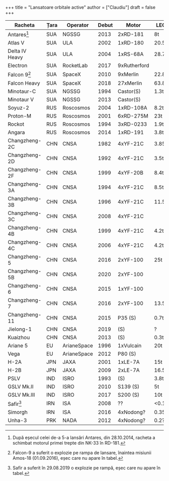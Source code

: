 +++
title = "Lansatoare orbitale active"
author = ["Claudiu"]
draft = false
+++

| Racheta         | Țara | Operator    | Debut | Motor        | LEO   | SSO    | GTO   | Lansări | Succese | Eșecuri | Ultima     |
|-----------------|------|-------------|-------|--------------|-------|--------|-------|---------|---------|---------|------------|
| Antares[^fn:1]  | SUA  | NGSSG       | 2013  | 2xRD-181     | 8t    |        |       | 12      | 11      | 1       | 14.02.2020 |
| Atlas V         | SUA  | ULA         | 2002  | 1xRD-180     | 20.5t |        | 8.9t  | 82      | 81      | (1)     | 10.02.2020 |
| Delta IV Heavy  | SUA  | ULA         | 2004  | 1xRS-68A     | 28.7  |        | 14.2t | 10      | 9       | (1)     | 19.01.2019 |
| Electron        | SUA  | RocketLab   | 2017  | 9xRutherford |       | 0.225t |       | 11      | 10      | 1       | 31.01.2020 |
| Falcon 9[^fn:2] | SUA  | SpaceX      | 2010  | 9xMerlin     | 22.8t |        | 8.3t  | 82      | 80      | 1+(1)   | 07.03.2020 |
| Falcon Heavy    | SUA  | SpaceX      | 2018  | 27xMerlin    | 63.8  |        | 26.7  | 3       | 3       | 0       | 25.06.2019 |
| Minotaur-C      | SUA  | NGSSG       | 1994  | Castor(S)    | 1.3t  |        |       | 10      | 7       | 3       | 31.10.2017 |
| Minotaur V      | SUA  | NGSSG       | 2013  | Castor(S)    |       |        | 0.53t | 1       | 1       | 0       | 07.09.2013 |
| Soyuz-2         | RUS  | Roscosmos   | 2004  | 1xRD-108A    | 8.2t  | 4.9t   | 3.2t  | 98      | 91      | 4+(3)   | 20.02.2020 |
| Proton-M        | RUS  | Roscosmos   | 2001  | 6xRD-275M    | 23t   |        | 6.3   | 109     | 98      | 9+(2)   | 24.12.2019 |
| Rockot          | RUS  | Roscosmos   | 1994  | 3xRD-0233    | 1.9t  | 1.2t   |       | 34      | 31      | 2+(1)   | 27.12.2019 |
| Angara          | RUS  | Roscosmos   | 2014  | 1xRD-191     | 3.8t  |        | 5.4t  | 2       | 2       | 0       | 23.12.2014 |
| Changzheng-2C   | CHN  | CNSA        | 1982  | 4xYF-21C     | 3.85t | 1.9t   | 1.25t | 51      | 50      | 1       | 26.07.2019 |
| Changzheng-2D   | CHN  | CNSA        | 1992  | 4xYF-21C     | 3.5t  | 1.3t   |       | 46      | 45      | 1       | 19.02.2020 |
| Changzheng-2F   | CHN  | CNSA        | 1999  | 4xYF-20B     | 8.4t  |        |       | 13      | 13      | 0       | 16.10.2016 |
| Changzheng-3A   | CHN  | CNSA        | 1994  | 4xYF-21C     | 8.5t  |        | 2.6t  | 27      | 27      | 0       | 09.07.2018 |
| Changzheng-3B   | CHN  | CNSA        | 1996  | 4xYF-21C     | 11.5t | 7.1t   | 5.5t  | 65      | 62      | 1+(2)   | 07.12.2020 |
| Changzheng-3C   | CHN  | CNSA        | 2008  | 4xYF-21C     |       |        | 3.9t  | 17      | 17      | 0       | 17.05.2019 |
| Changzheng-4B   | CHN  | CNSA        | 1999  | 4xYF-21C     | 4.2t  | 2.8t   | 1.5t  | 35      | 34      | 1       | 20.12.2019 |
| Changzheng-4C   | CHN  | CNSA        | 2006  | 4xYF-21C     | 4.2t  | 2.8t   | 1.5t  | 28      | 26      | 2       | 27.11.2019 |
| Changzheng-5    | CHN  | CNSA        | 2016  | 2xYF-100     | 25t   |        | 14t   | 3       | 2       | 1       | 27.12.2019 |
| Changzheng-5B   | CHN  | CNSA        | 2020  | 2xYF-100     |       |        |       | 0       | 0       | 0       |            |
| Changzheng-6    | CHN  | CNSA        | 2015  | 1xYF-100     |       | 1t     |       | 3       | 3       | 1       | 13.11.2019 |
| Changzheng-7    | CHN  | CNSA        | 2016  | 2xYF-100     | 13.5t |        | 5.5t  | 2       | 2       | 0       | 20.04.2017 |
| Changzheng-11   | CHN  | CNSA        | 2015  | P35 (S)      | 0.7t  | 0.35t  |       | 8       | 8       | 0       | 19.09.2019 |
| Jielong-1       | CHN  | CNSA        | 2019  | (S)          | ?     | ?      |       | 1       | 1       | 0       | 17.08.2019 |
| Kuaizhou        | CHN  | CNSA        | 2013  | (S)          | 0.3t  | 0.2t   |       | 10      | 10      | 0       | 16.01.2020 |
| Ariane 5        | EU   | ArianeSpace | 1996  | 1xVulcain    | 20t   |        | 10.9t | 108     | 103     | 2(3)    | 18.02.2020 |
| Vega            | EU   | ArianeSpace | 2012  | P80 (S)      |       | 1.45t  |       | 15      | 14      | 1       | 11.07.2019 |
| H-2A            | JPN  | JAXA        | 2001  | 1xLE-7A      | 15t   |        | 6t    | 41      | 40      | 1       | 09.02.2020 |
| H-2B            | JPN  | JAXA        | 2009  | 2xLE-7A      | 16.5t |        | 8t    | 8       | 8       | 0       | 24.09.2019 |
| PSLV            | IND  | ISRO        | 1993  | (S)          | 3.8t  | 1.75t  | 1.2t  | 50      | 47      | 2+(1)   | 11.12.2019 |
| GSLV Mk.II      | IND  | ISRO        | 2010  | S139 (S)     | 5t    |        | 2.7t  | 7       | 6       | 1       | 19.12.2018 |
| GSLV Mk.III     | IND  | ISRO        | 2017  | S200 (S)     | 10t   |        | 4t    | 4       | 4       | 0       | 22.07.2019 |
| Safir[^fn:3]    | IRN  | ISA         | 2008  | ??           | <0.1? |        |       | 8       | 4       | 4       | 05.02.2019 |
| Simorgh         | IRN  | ISA         | 2016  | 4xNodong?    | 0.35? |        |       | 4       | 1       | 3       | 09.02.2020 |
| Unha-3          | PRK  | NADA        | 2012  | 4xNodong?    | 0.2?  |        |       | 3       | 2       | 1       | 07.02.2016 |

[^fn:1]: După eșecul celei de-a 5-a lansări Antares, din 28.10.2014, racheta a schimbat motorul primei trepte din NK-33 în RD-181.
[^fn:2]: Falcon-9 a suferit o explozie pe rampa de lansare, înaintea misiunii Amos-18 (01.09.2016), eșec care nu apare în tabel.
[^fn:3]: Safir a suferit în 29.08.2019 o explozie pe rampă, eșec care nu apare în tabel.